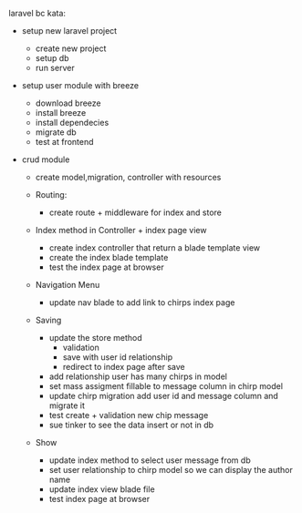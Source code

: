 laravel bc kata:

- setup new laravel project
    - create new project
    - setup db
    - run server

- setup user module with breeze
    - download breeze
    - install breeze
    - install dependecies
    - migrate db
    - test at frontend
- crud module
    - create model,migration, controller with resources
  
    - Routing: 
        - create route + middleware for index and store
  
    - Index method in Controller + index page view
      - create index controller that return a blade template view
      - create the index blade template
      - test the index page at browser
    
    - Navigation Menu
      - update nav blade to add link to chirps index page
    
    - Saving
      - update the store method
        - validation
        - save with user id relationship
        - redirect to index page after save
      - add relationship user has many chirps in model
      - set mass assigment fillable to message column in chirp model
      - update chirp migration add user id and message column and migrate it
      - test create + validation new chip message
      - sue tinker to see the data insert or not in db
    
    - Show
        - update index method to select user message from db
        - set user relationship to chirp model so we can display the author name
        - update index view blade file
        - test index page at browser 
